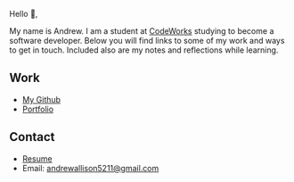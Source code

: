 Hello 👋, 

My name is Andrew. I am a student at [CodeWorks](https://boisecodeworks.com) studying to become a software developer. Below you will find links to some of my work and ways to get in touch. Included also are my notes and reflections while learning. 

## Work

* [My Github](https://github.com/AndrewAllison2)
* [Portfolio](https://AndrewAllison2.github.io/)

## Contact

* [Resume](https://AndrewAllison2.github.io/resume)
* Email: andrewallison5211@gmail.com
